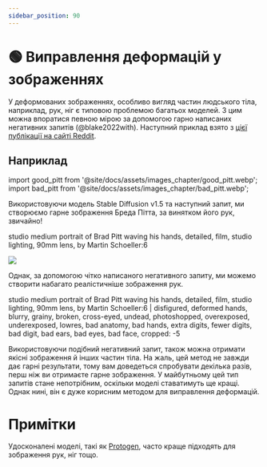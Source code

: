 ```yaml
---
sidebar_position: 90
---
```


# 🟢 Виправлення деформацій у зображеннях

У деформованих зображеннях, особливо вигляд частин людського тіла, наприклад, рук, ніг є типовою проблемою багатьох моделей. З цим можна впоратися певною мірою за допомогою гарно написаних негативних запитів (@blake2022with). Наступний приклад взято з [цієї публікації на сайті Reddit](https://www.reddit.com/r/StableDiffusion/comments/z7salo/with_the_right_prompt_stable_diffusion_20_can_do/).

## Наприклад

import good_pitt from '@site/docs/assets/images_chapter/good_pitt.webp';
import bad_pitt from '@site/docs/assets/images_chapter/bad_pitt.webp';

Використовуючи модель Stable Diffusion v1.5 та наступний запит, ми створюємо гарне зображення Бреда Пітта, за винятком його рук, звичайно!

<AIInput>studio medium portrait of Brad Pitt waving his hands, detailed, film, studio lighting, 90mm lens, by Martin Schoeller:6</AIInput>

<div style={{textAlign: 'center'}}>
  <img src={bad_pitt} className="img-docs"  style={{width: "250px"}}/>
</div>

Однак, за допомогою чітко написаного негативного запиту, ми можемо створити набагато реалістичніше зображення рук.

<AIInput>studio medium portrait of Brad Pitt waving his hands, detailed, film, studio lighting, 90mm lens, by Martin Schoeller:6 | disfigured, deformed hands, blurry, grainy, broken, cross-eyed, undead, photoshopped, overexposed, underexposed, lowres, bad anatomy, bad hands, extra digits, fewer digits, bad digit, bad ears, bad eyes, bad face, cropped: -5</AIInput>
<div style={{textAlign: 'center'}}>
  <LazyLoadImage src={good_pitt} style={{width: "250px"}} />
</div>

Використовуючи подібний негативний запит, також можна отримати якісні зображення й інших частин тіла. На жаль, цей метод не завжди дає гарні результати, тому вам доведеться спробувати декілька разів, перш ніж ви отримаєте гарне зображення. У майбутньому цей тип запитів стане непотрібним, оскільки моделі ставатимуть ще кращі. Однак нині, він є дуже корисним методом для виправлення деформацій.


# Примітки

Удосконалені моделі, такі як [Protogen](https://civitai.com/models/3666/protogen-x34-official-release), часто краще підходять для зображення рук, ніг тощо.